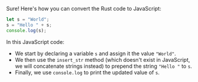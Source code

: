 Sure! Here's how you can convert the Rust code to JavaScript:

```javascript
let s = "World";
s = "Hello " + s;
console.log(s);
```

In this JavaScript code:
- We start by declaring a variable `s` and assign it the value `"World"`.
- We then use the `insert_str` method (which doesn't exist in JavaScript, we will concatenate strings instead) to prepend the string `"Hello "` to `s`.
- Finally, we use `console.log` to print the updated value of `s`.
